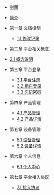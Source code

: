 * [封面](README.md)
* [简介](intro/README.md)
* 第一章 文档控制
    - [1.1 修改记录](edit/editLog.md)

* 第二章 平台相关概念
 - [2.1 概念说明](terms/termExplanation.md)

* 第三章 平台登录
   - [3.1 平台注册](login/register.md)
   - [3.2 用户登录](login/login.md)
   - [3.3 忘记密码](login/forgetPass.md)

* 第四章 产品管理
  - [4.1 产品管理](product/create.md)
  - [4.2 产品详情](product/productManage.md)

* 第五章 设备管理
    - [5.1 设备管理](device/deviceManage.md)
    - [5.2 设备详情](device/deviceDetail.md)

* 第六章 个人信息
    - [6.1 个人中心](user/userInfo.md)

* 第七章 平台接入协议
    - [7.1 接入协议](protocol/protocol.md)

